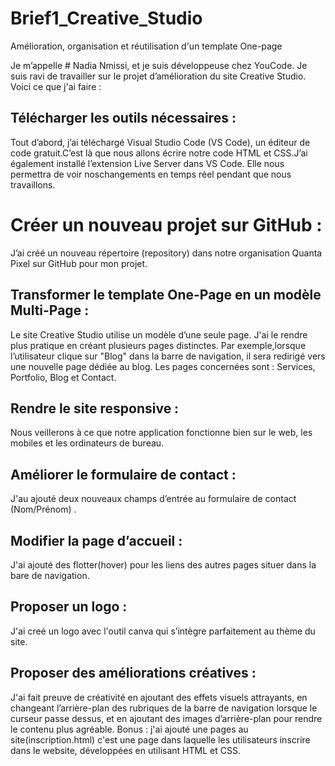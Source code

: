 # Brief1_Creative_Studio
Amélioration, organisation et réutilisation d'un template One-page

Je m’appelle # Nadia Nmissi, et je suis développeuse chez YouCode. 
Je suis ravi de travailler sur le projet d’amélioration du site Creative Studio. Voici ce que j'ai faire :

## Télécharger les outils nécessaires :
Tout d’abord, j’ai téléchargé Visual Studio Code (VS Code), un éditeur de code gratuit.C’est là que nous 
allons écrire notre code HTML et CSS.J’ai également installé l’extension Live Server dans VS Code. Elle
nous permettra de voir noschangements en temps réel pendant que nous travaillons.
# Créer un nouveau projet sur GitHub :
J’ai créé un nouveau répertoire (repository) dans notre organisation Quanta Pixel sur GitHub pour mon projet.
## Transformer le template One-Page en un modèle Multi-Page :
Le site Creative Studio utilise un modèle d’une seule page. J'ai le rendre plus pratique en créant plusieurs 
pages distinctes.
Par exemple,lorsque l’utilisateur clique sur "Blog" dans la barre de navigation, il sera redirigé vers une 
nouvelle page dédiée au blog.
Les pages concernées sont : Services, Portfolio, Blog et Contact.
## Rendre le site responsive :
Nous veillerons à ce que notre application fonctionne bien sur le web, les mobiles et les ordinateurs de bureau.
## Améliorer le formulaire de contact :
J'au ajouté deux nouveaux champs d’entrée au formulaire de contact (Nom/Prénom) .
## Modifier la page d’accueil :
J'ai ajouté des flotter(hover) pour les liens des autres pages situer dans la bare de navigation.
## Proposer un logo :
J'ai creé un logo avec l'outil canva qui s’intègre parfaitement au thème du site.
## Proposer des améliorations créatives :
J'ai fait preuve de créativité en ajoutant des effets visuels attrayants, en changeant l’arrière-plan
des rubriques de la barre de navigation lorsque le curseur passe dessus, et en ajoutant des images 
d’arrière-plan pour rendre le contenu plus agréable.
Bonus :
j'ai ajouté une pages au site(inscription.html) c'est une page dans laquelle les utilisateurs inscrire dans le website,
développées en utilisant HTML et CSS.
